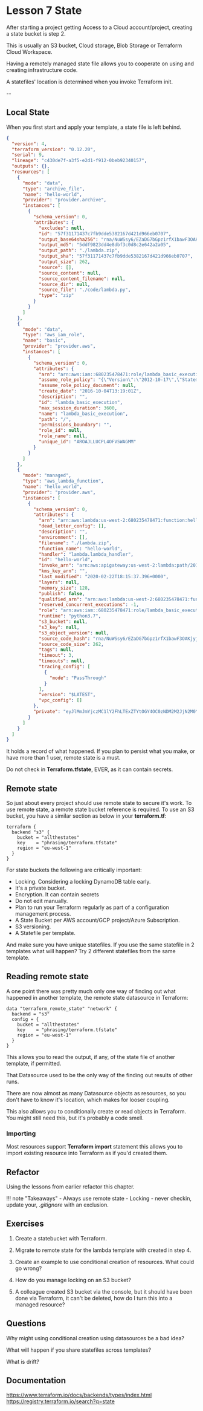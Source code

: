 # Lesson 7 State

After starting a project getting Access to a Cloud account/project, creating a state bucket is step 2.

This is usually an S3 bucket, Cloud storage, Blob Storage or Terraform Cloud Workspace.

Having a remotely managed state file allows you to cooperate on using and creating infrastructure code.

A statefiles' location is determined when you invoke Terraform init.

--

## Local State

When you first start and apply your template, a state file is left behind.

```json
{
  "version": 4,
  "terraform_version": "0.12.20",
  "serial": 9,
  "lineage": "c430de7f-a3f5-e2d1-f912-0beb92340157",
  "outputs": {},
  "resources": [
    {
      "mode": "data",
      "type": "archive_file",
      "name": "hello-world",
      "provider": "provider.archive",
      "instances": [
        {
          "schema_version": 0,
          "attributes": {
            "excludes": null,
            "id": "57f31171437c7fb9dde5382167d421d966eb0707",
            "output_base64sha256": "rna/NuWSsy6/EZaDG7bGpz1rfX1bawF3OAKjyjBc/i8=",
            "output_md5": "5ddf9823dd4e8dbf3c0d8c2e642a2a05",
            "output_path": "./lambda.zip",
            "output_sha": "57f31171437c7fb9dde5382167d421d966eb0707",
            "output_size": 262,
            "source": [],
            "source_content": null,
            "source_content_filename": null,
            "source_dir": null,
            "source_file": "./code/lambda.py",
            "type": "zip"
          }
        }
      ]
    },
    {
      "mode": "data",
      "type": "aws_iam_role",
      "name": "basic",
      "provider": "provider.aws",
      "instances": [
        {
          "schema_version": 0,
          "attributes": {
            "arn": "arn:aws:iam::680235478471:role/lambda_basic_execution",
            "assume_role_policy": "{\"Version\":\"2012-10-17\",\"Statement\":[{\"Effect\":\"Allow\",\"Principal\":{\"Service\":\"lambda.amazonaws.com\"},\"Action\":\"sts:AssumeRole\"}]}",
            "assume_role_policy_document": null,
            "create_date": "2016-10-04T13:19:01Z",
            "description": "",
            "id": "lambda_basic_execution",
            "max_session_duration": 3600,
            "name": "lambda_basic_execution",
            "path": "/",
            "permissions_boundary": "",
            "role_id": null,
            "role_name": null,
            "unique_id": "AROAJLLUCPL4OFV5WAGMM"
          }
        }
      ]
    },
    {
      "mode": "managed",
      "type": "aws_lambda_function",
      "name": "hello_world",
      "provider": "provider.aws",
      "instances": [
        {
          "schema_version": 0,
          "attributes": {
            "arn": "arn:aws:lambda:us-west-2:680235478471:function:hello-world",
            "dead_letter_config": [],
            "description": "",
            "environment": [],
            "filename": "./lambda.zip",
            "function_name": "hello-world",
            "handler": "lambda.lambda_handler",
            "id": "hello-world",
            "invoke_arn": "arn:aws:apigateway:us-west-2:lambda:path/2015-03-31/functions/arn:aws:lambda:us-west-2:680235478471:function:hello-world/invocations",
            "kms_key_arn": "",
            "last_modified": "2020-02-22T18:15:37.396+0000",
            "layers": null,
            "memory_size": 128,
            "publish": false,
            "qualified_arn": "arn:aws:lambda:us-west-2:680235478471:function:hello-world:$LATEST",
            "reserved_concurrent_executions": -1,
            "role": "arn:aws:iam::680235478471:role/lambda_basic_execution",
            "runtime": "python3.7",
            "s3_bucket": null,
            "s3_key": null,
            "s3_object_version": null,
            "source_code_hash": "rna/NuWSsy6/EZaDG7bGpz1rfX1bawF3OAKjyjBc/i8=",
            "source_code_size": 262,
            "tags": null,
            "timeout": 3,
            "timeouts": null,
            "tracing_config": [
              {
                "mode": "PassThrough"
              }
            ],
            "version": "$LATEST",
            "vpc_config": []
          },
          "private": "eyJlMmJmYjczMC1lY2FhLTExZTYtOGY4OC0zNDM2M2JjN2M0YzAiOnsiY3JlYXRlIjo2MDAwMDAwMDAwMDB9fQ=="
        }
      ]
    }
  ]
}
```

It holds a record of what happened.
If you plan to persist what you make, or have more than 1 user, remote state is a must.

Do not check in **Terraform.tfstate**, EVER, as it can contain secrets.

## Remote state

So just about every project should use remote state to secure it's work.
To use remote state, a remote state bucket reference is required.
To use an S3 bucket, you have a similar section as below in your **terraform.tf**:

```HCL
terraform {
  backend "s3" {
    bucket = "allthestates"
    key    = "phrasing/terraform.tfstate"
    region = "eu-west-1"
  }
}
```

For state buckets the following are critically important:

- Locking.
  Considering a locking DynamoDB table early.
- It's a private bucket.
- Encryption. It can contain secrets
- Do not edit manually.
- Plan to run your Terraform regularly as part of a configuration management process.
- A State Bucket per AWS account/GCP project/Azure Subscription.
- S3 versioning.
- A Statefile per template.

And make sure you have unique statefiles. If you use the same statefile in 2 templates what will happen? Try 2 different statefiles from the same template.

## Reading remote state

A one point there was pretty much only one way of finding out what happened in  another template, the remote state datasource in Terraform:

```HCL
data "terraform_remote_state" "network" {
  backend = "s3"
  config = {
    bucket = "allthestates"
    key    = "phrasing/terraform.tfstate"
    region = "eu-west-1"
  }
}
```

This allows you to read the output, if any, of the state file of another template, if permitted.

That Datasource used to be the only way of the finding out results of other runs.

There are now almost as many Datasource objects as resources, so you  don't have to know it's location, which makes for looser coupling.

This also allows you to conditionally create or read objects in Terraform.
You might still need this, but it's probably a code smell.

### Importing

Most resources support **Terraform import** statement this allows you to import existing resource into Terraform as if you'd created them.

## Refactor

Using the lessons from earlier refactor this chapter.

!!! note "Takeaways"
    - Always use remote state
    - Locking
    - never checkin, update your, *.gitignore* with an exclusion.

## Exercises

1. Create a statebucket with Terraform.

2. Migrate to remote state for the lambda template with created in step 4.

3. Create an example to use conditional creation of resources. What could go wrong?

4. How do you manage locking on an S3 bucket?

5. A colleague created S3 bucket via the console, but it should have been done via Terraform, it can't be deleted, how do I turn this into a managed resource?

## Questions

Why might using conditional creation using datasources be a bad idea?

What will happen if you share statefiles across templates?

What is drift?

## Documentation

<https://www.terraform.io/docs/backends/types/index.html>
<https://registry.terraform.io/search?q=state>